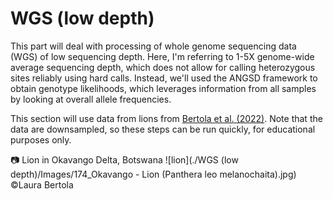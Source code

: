 # WGS (low depth)
This part will deal with processing of whole genome sequencing data (WGS) of low sequencing depth. Here, I'm referring to 1-5X genome-wide average sequencing depth, which does not allow for calling heterozygous sites reliably using hard calls. Instead, we'll used the ANGSD framework to obtain genotype likelihoods, which leverages information from all samples by looking at overall allele frequencies.

This section will use data from lions from [Bertola et al. (2022)](https://bmcgenomics.biomedcentral.com/articles/10.1186/s12864-022-08510-y). Note that the data are downsampled, so these steps can be run quickly, for educational purposes only.

:camera: Lion in Okavango Delta, Botswana
![lion](./WGS (low depth)/Images/174_Okavango - Lion (Panthera leo melanochaita).jpg)
©Laura Bertola
